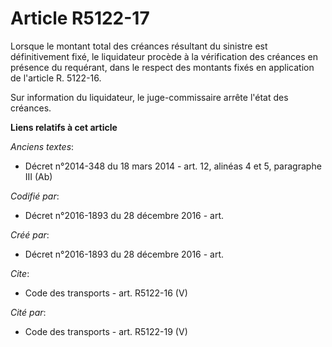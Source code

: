 # Article R5122-17

Lorsque le montant total des créances résultant du sinistre est définitivement fixé, le liquidateur procède à la vérification
des créances en présence du requérant, dans le respect des montants fixés en application de l'article R. 5122-16. 

Sur information du liquidateur, le juge-commissaire arrête l'état des créances.

**Liens relatifs à cet article**

_Anciens textes_:

  - Décret n°2014-348 du 18 mars 2014 - art. 12, alinéas 4 et 5, paragraphe III (Ab)

_Codifié par_:

  - Décret n°2016-1893 du 28 décembre 2016 - art.

_Créé par_:

  - Décret n°2016-1893 du 28 décembre 2016 - art.

_Cite_:

  - Code des transports - art. R5122-16 (V)

_Cité par_:

  - Code des transports - art. R5122-19 (V)
